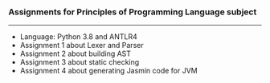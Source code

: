 ### Assignments for Principles of Programming Language subject
***
* Language: Python 3.8 and ANTLR4
* Assignment 1 about Lexer and Parser
* Assignment 2 about building AST
* Assignment 3 about static checking
* Assignment 4 about generating Jasmin code for JVM